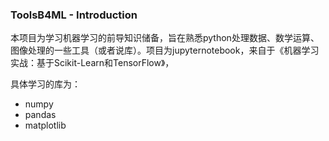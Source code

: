### ToolsB4ML - Introduction

本项目为学习机器学习的前导知识储备，旨在熟悉python处理数据、数学运算、图像处理的一些工具（或者说库）。项目为jupyternotebook，来自于《机器学习实战：基于Scikit-Learn和TensorFlow》，

具体学习的库为：

+ numpy
+ pandas
+ matplotlib



